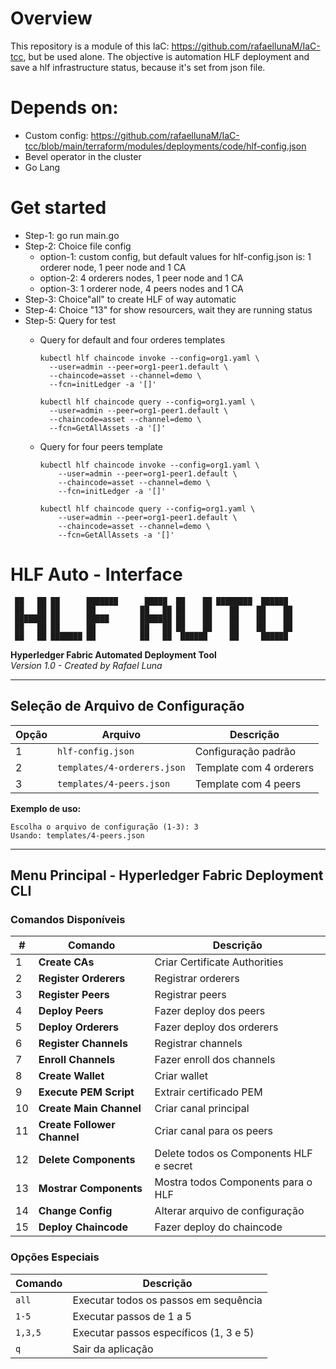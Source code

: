 # Overview
This repository is a module of this IaC: https://github.com/rafaellunaM/IaC-tcc, but be used alone.
The objective is automation HLF deployment and save a hlf infrastructure status, because it's set from json file.

# Depends on: 
* Custom config: https://github.com/rafaellunaM/IaC-tcc/blob/main/terraform/modules/deployments/code/hlf-config.json
* Bevel operator in the cluster
* Go Lang

# Get started
* Step-1: go run main.go
* Step-2: Choice file config
  + option-1: custom config, but default values for hlf-config.json is: 1 orderer node, 1 peer node and 1 CA
  + option-2: 4 orderers nodes, 1 peer node and 1 CA
  + option-3: 1 orderer node, 4 peers nodes and 1 CA
* Step-3: Choice"all" to create HLF of way automatic
* Step-4: Choice "13" for show resourcers, wait they are running status
* Step-5: Query for test
  + Query for default and four orderes templates 
    ```
    kubectl hlf chaincode invoke --config=org1.yaml \
      --user=admin --peer=org1-peer1.default \
      --chaincode=asset --channel=demo \
      --fcn=initLedger -a '[]'

    kubectl hlf chaincode query --config=org1.yaml \
      --user=admin --peer=org1-peer1.default \
      --chaincode=asset --channel=demo \
      --fcn=GetAllAssets -a '[]'
    ```

  + Query for four peers template
    ```
    kubectl hlf chaincode invoke --config=org1.yaml \
        --user=admin --peer=org1-peer1.default \
        --chaincode=asset --channel=demo \
        --fcn=initLedger -a '[]'

    kubectl hlf chaincode query --config=org1.yaml \
        --user=admin --peer=org1-peer1.default \
        --chaincode=asset --channel=demo \
        --fcn=GetAllAssets -a '[]'
    ```

# HLF Auto - Interface

```
 ██   ██ ██      ███████      █████  ██    ██ ████████  ██████  
 ██   ██ ██      ██          ██   ██ ██    ██    ██    ██    ██ 
 ███████ ██      █████       ███████ ██    ██    ██    ██    ██ 
 ██   ██ ██      ██          ██   ██ ██    ██    ██    ██    ██ 
 ██   ██ ███████ ██          ██   ██  ██████     ██     ██████  
```

**Hyperledger Fabric Automated Deployment Tool**  
*Version 1.0 - Created by Rafael Luna*

---

## Seleção de Arquivo de Configuração

| Opção | Arquivo | Descrição |
|-------|---------|-----------|
| 1 | `hlf-config.json` | Configuração padrão |
| 2 | `templates/4-orderers.json` | Template com 4 orderers |
| 3 | `templates/4-peers.json` | Template com 4 peers |

**Exemplo de uso:**
```
Escolha o arquivo de configuração (1-3): 3
Usando: templates/4-peers.json
```

---

## Menu Principal - Hyperledger Fabric Deployment CLI

### Comandos Disponíveis

| # | Comando | Descrição |
|---|---------|-----------|
| 1 | **Create CAs** | Criar Certificate Authorities |
| 2 | **Register Orderers** | Registrar orderers |
| 3 | **Register Peers** | Registrar peers |
| 4 | **Deploy Peers** | Fazer deploy dos peers |
| 5 | **Deploy Orderers** | Fazer deploy dos orderers |
| 6 | **Register Channels** | Registrar channels |
| 7 | **Enroll Channels** | Fazer enroll dos channels |
| 8 | **Create Wallet** | Criar wallet |
| 9 | **Execute PEM Script** | Extrair certificado PEM |
| 10 | **Create Main Channel** | Criar canal principal |
| 11 | **Create   Follower Channel** | Criar canal para os peers |
| 12 | **Delete   Components** | Delete todos os Components HLF e secret |
| 13 | **Mostrar  Components** | Mostra todos Components para o HLF |
| 14 | **Change   Config** | Alterar arquivo de configuração |
| 15 | **Deploy   Chaincode** | Fazer deploy do chaincode |


### Opções Especiais

| Comando | Descrição |
|---------|-----------|
| `all` | Executar todos os passos em sequência |
| `1-5` | Executar passos de 1 a 5 |
| `1,3,5` | Executar passos específicos (1, 3 e 5) |
| `q` | Sair da aplicação |
